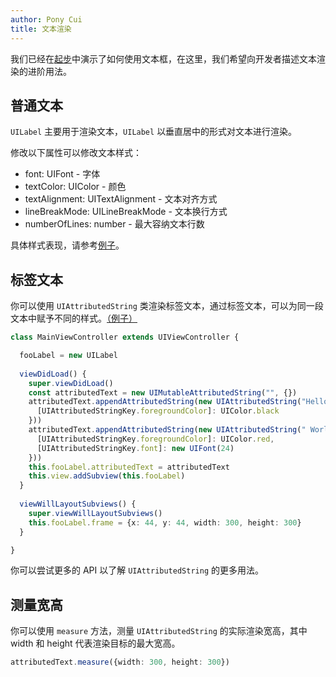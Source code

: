 ```yaml
---
author: Pony Cui
title: 文本渲染
---
```


我们已经在[起步](guide-introduce.md)中演示了如何使用文本框，在这里，我们希望向开发者描述文本渲染的进阶用法。

## 普通文本

```UILabel``` 主要用于渲染文本，```UILabel``` 以垂直居中的形式对文本进行渲染。

修改以下属性可以修改文本样式：

* font: UIFont - 字体
* textColor: UIColor - 颜色
* textAlignment: UITextAlignment - 文本对齐方式
* lineBreakMode: UILineBreakMode - 文本换行方式
* numberOfLines: number - 最大容纳文本行数

具体样式表现，请参考[例子](https://jsbin.com/nefubuy/edit?js,output)。

## 标签文本

你可以使用 ```UIAttributedString``` 类渲染标签文本，通过标签文本，可以为同一段文本中赋予不同的样式。[（例子）](https://jsbin.com/mokefay/edit?js,output)

```typescript
class MainViewController extends UIViewController {

  fooLabel = new UILabel
  
  viewDidLoad() {
    super.viewDidLoad()
    const attributedText = new UIMutableAttributedString("", {})
    attributedText.appendAttributedString(new UIAttributedString("Hello,", {
      [UIAttributedStringKey.foregroundColor]: UIColor.black
    }))
    attributedText.appendAttributedString(new UIAttributedString(" World!", {
      [UIAttributedStringKey.foregroundColor]: UIColor.red,
      [UIAttributedStringKey.font]: new UIFont(24)
    }))
    this.fooLabel.attributedText = attributedText
    this.view.addSubview(this.fooLabel)
  }
  
  viewWillLayoutSubviews() {
    super.viewWillLayoutSubviews()
    this.fooLabel.frame = {x: 44, y: 44, width: 300, height: 300}
  }

}
```

你可以尝试更多的 API 以了解 ```UIAttributedString``` 的更多用法。

## 测量宽高

你可以使用 ```measure``` 方法，测量 ```UIAttributedString``` 的实际渲染宽高，其中 width 和 height 代表渲染目标的最大宽高。

```typescript
attributedText.measure({width: 300, height: 300})
```